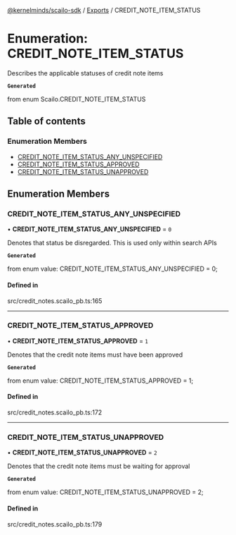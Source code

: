 [@kernelminds/scailo-sdk](../README.md) / [Exports](../modules.md) / CREDIT\_NOTE\_ITEM\_STATUS

# Enumeration: CREDIT\_NOTE\_ITEM\_STATUS

Describes the applicable statuses of credit note items

**`Generated`**

from enum Scailo.CREDIT_NOTE_ITEM_STATUS

## Table of contents

### Enumeration Members

- [CREDIT\_NOTE\_ITEM\_STATUS\_ANY\_UNSPECIFIED](CREDIT_NOTE_ITEM_STATUS.md#credit_note_item_status_any_unspecified)
- [CREDIT\_NOTE\_ITEM\_STATUS\_APPROVED](CREDIT_NOTE_ITEM_STATUS.md#credit_note_item_status_approved)
- [CREDIT\_NOTE\_ITEM\_STATUS\_UNAPPROVED](CREDIT_NOTE_ITEM_STATUS.md#credit_note_item_status_unapproved)

## Enumeration Members

### CREDIT\_NOTE\_ITEM\_STATUS\_ANY\_UNSPECIFIED

• **CREDIT\_NOTE\_ITEM\_STATUS\_ANY\_UNSPECIFIED** = ``0``

Denotes that status be disregarded. This is used only within search APIs

**`Generated`**

from enum value: CREDIT_NOTE_ITEM_STATUS_ANY_UNSPECIFIED = 0;

#### Defined in

src/credit_notes.scailo_pb.ts:165

___

### CREDIT\_NOTE\_ITEM\_STATUS\_APPROVED

• **CREDIT\_NOTE\_ITEM\_STATUS\_APPROVED** = ``1``

Denotes that the credit note items must have been approved

**`Generated`**

from enum value: CREDIT_NOTE_ITEM_STATUS_APPROVED = 1;

#### Defined in

src/credit_notes.scailo_pb.ts:172

___

### CREDIT\_NOTE\_ITEM\_STATUS\_UNAPPROVED

• **CREDIT\_NOTE\_ITEM\_STATUS\_UNAPPROVED** = ``2``

Denotes that the credit note items must be waiting for approval

**`Generated`**

from enum value: CREDIT_NOTE_ITEM_STATUS_UNAPPROVED = 2;

#### Defined in

src/credit_notes.scailo_pb.ts:179

